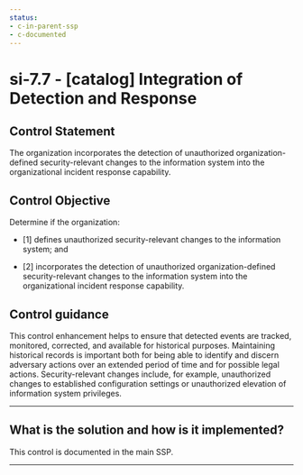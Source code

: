 ```yaml
---
status:
- c-in-parent-ssp
- c-documented
---
```


# si-7.7 - \[catalog\] Integration of Detection and Response

## Control Statement

The organization incorporates the detection of unauthorized organization-defined security-relevant changes to the information system into the organizational incident response capability.

## Control Objective

Determine if the organization:

- \[1\] defines unauthorized security-relevant changes to the information system; and

- \[2\] incorporates the detection of unauthorized organization-defined security-relevant changes to the information system into the organizational incident response capability.

## Control guidance

This control enhancement helps to ensure that detected events are tracked, monitored, corrected, and available for historical purposes. Maintaining historical records is important both for being able to identify and discern adversary actions over an extended period of time and for possible legal actions. Security-relevant changes include, for example, unauthorized changes to established configuration settings or unauthorized elevation of information system privileges.

______________________________________________________________________

## What is the solution and how is it implemented?

This control is documented in the main SSP.

______________________________________________________________________

